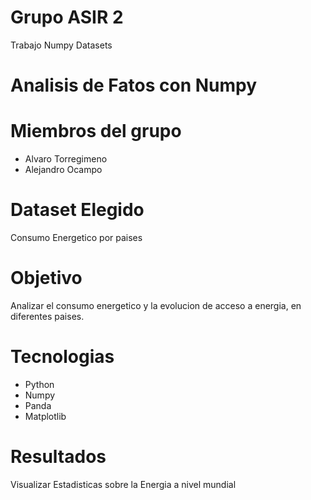 # Grupo ASIR 2
Trabajo Numpy Datasets
# Analisis de Fatos con Numpy
# Miembros del grupo
- Alvaro Torregimeno
- Alejandro Ocampo
# Dataset Elegido
Consumo Energetico por paises
# Objetivo
Analizar el consumo energetico y la evolucion de acceso a energia, en diferentes paises.
# Tecnologias
- Python
- Numpy
- Panda
- Matplotlib

# Resultados
Visualizar Estadisticas sobre la Energia a nivel mundial
